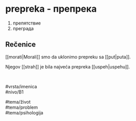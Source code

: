 # prepreka - препрека

1. препятствие  
2. преграда

## Rečenice

[[morati|Morali]] smo da uklonimo prepreku sa [[put|puta]].

Njegov [[strah]] je bila najveća prepreka [[uspeh|uspehu]].

<br>

#vrsta/imenica  
#nivo/B1  

#tema/život  
#tema/problem  
#tema/psihologija
